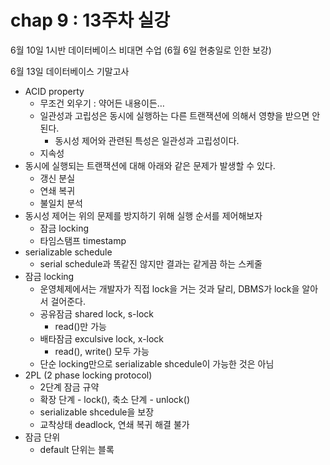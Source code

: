 # chap 9 : 13주차 실강

6월 10일 1시반 데이터베이스 비대면 수업 (6월 6일 현충일로 인한 보강)

6월 13일 데이터베이스 기말고사

- ACID property
    - 무조건 외우기 : 약어든 내용이든…
    - 일관성과 고립성은 동시에 실행하는 다른 트랜잭션에 의해서 영향을 받으면 안된다.
        - 동시성 제어와 관련된 특성은 일관성과 고립성이다.
    - 지속성
- 동시에 실행되는 트랜잭션에 대해 아래와 같은 문제가 발생할 수 있다.
    - 갱신 분실
    - 연쇄 복귀
    - 불일치 분석
- 동시성 제어는 위의 문제를 방지하기 위해 실행 순서를 제어해보자
    - 잠금 locking
    - 타임스탬프 timestamp
- serializable schedule
    - serial schedule과 똑같진 않지만 결과는 같게끔 하는 스케줄
- 잠금 locking
    - 운영체제에서는 개발자가 직접 lock을 거는 것과 달리, DBMS가 lock을 알아서 걸어준다.
    - 공유잠금 shared lock, s-lock
        - read()만 가능
    - 배타잠금 exculsive lock, x-lock
        - read(), write() 모두 가능
    - 단순 locking만으로 serializable shcedule이 가능한 것은 아님
- 2PL (2 phase locking protocol)
    - 2단계 잠금 규약
    - 확장 단계 - lock(), 축소 단계 - unlock()
    - serializable shcedule을 보장
    - 교착상태 deadlock, 연쇄 복귀 해결 불가
- 잠금 단위
    - default 단위는 블록